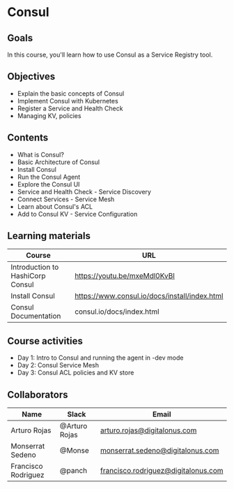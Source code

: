 # Consul
## Goals
In this course, you'll learn how to use Consul as a Service Registry tool.

## Objectives
- Explain the basic concepts of Consul
- Implement Consul with Kubernetes
- Register a Service and Health Check
- Managing KV, policies


## Contents
- What is Consul?
- Basic Architecture of Consul
- Install Consul
- Run the Consul Agent
- Explore the Consul UI
- Service and Health Check - Service Discovery
- Connect Services - Service Mesh
- Learn about Consul's ACL 
- Add to Consul KV - Service Configuration


## Learning materials
Course                           | URL
---------------------------------| -----------------------------------------------
Introduction to HashiCorp Consul |https://youtu.be/mxeMdl0KvBI
Install Consul                   | https://www.consul.io/docs/install/index.html
Consul Documentation             | consul.io/docs/index.html


## Course activities
- Day 1: Intro to Consul and running the agent in -dev mode
- Day 2: Consul Service Mesh
- Day 3: Consul ACL policies and KV store


## Collaborators
Name     |   Slack  | Email |
---------|----------|----------|
Arturo Rojas        | @Arturo Rojas | arturo.rojas@digitalonus.com |
Monserrat Sedeno    | @Monse        | monserrat.sedeno@digitalonus.com |
Francisco Rodriguez | @panch        | francisco.rodriguez@digitalonus.com |
